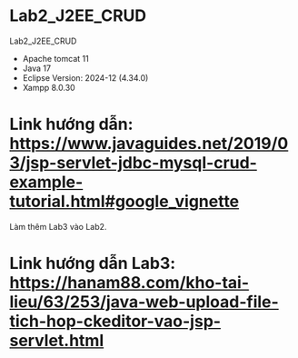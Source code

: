 # Lab2_J2EE_CRUD
Lab2_J2EE_CRUD

- Apache tomcat 11
- Java 17
- Eclipse Version: 2024-12 (4.34.0)
- Xampp 8.0.30

# Link hướng dẫn: https://www.javaguides.net/2019/03/jsp-servlet-jdbc-mysql-crud-example-tutorial.html#google_vignette

Làm thêm Lab3 vào Lab2.
# Link hướng dẫn Lab3: https://hanam88.com/kho-tai-lieu/63/253/java-web-upload-file-tich-hop-ckeditor-vao-jsp-servlet.html
